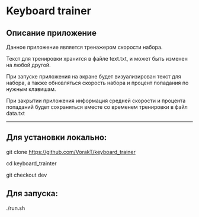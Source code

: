 # Keyboard trainer

## Описание приложение
Данное приложение является тренажером скорости набора.

Текст для тренировки хранится в файле text.txt, и может быть изменен на любой другой.

При запуске приложения на экране будет визуализирован текст для набора, а также обновляться скорость набора и процент попадания по нужным клавишам.

При закрытии приложения информация средней скорости и процента попаданий будет сохраняться вместе со временем тренировки в файл data.txt

---

## Для установки локально:

git clone https://github.com/VorakT/keyboard_trainer

cd keyboard_trainter

git checkout dev



## Для запуска:

./run.sh
